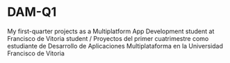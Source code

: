 # DAM-Q1
My first-quarter projects as a Multiplatform App Development student at Francisco de Vitoria student / Proyectos del primer cuatrimestre como estudiante de Desarrollo de Aplicaciones Multiplataforma en la Universidad Francisco de Vitoria
